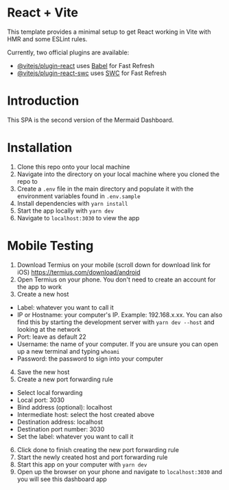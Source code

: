# React + Vite

This template provides a minimal setup to get React working in Vite with HMR and some ESLint rules.

Currently, two official plugins are available:

- [@vitejs/plugin-react](https://github.com/vitejs/vite-plugin-react/blob/main/packages/plugin-react/README.md) uses [Babel](https://babeljs.io/) for Fast Refresh
- [@vitejs/plugin-react-swc](https://github.com/vitejs/vite-plugin-react-swc) uses [SWC](https://swc.rs/) for Fast Refresh

# Introduction

This SPA is the second version of the Mermaid Dashboard.

# Installation

1. Clone this repo onto your local machine
2. Navigate into the directory on your local machine where you cloned the repo to
3. Create a `.env` file in the main directory and populate it with the environment variables found in `.env.sample`
4. Install dependencies with `yarn install`
5. Start the app locally with `yarn dev`
6. Navigate to `localhost:3030` to view the app

# Mobile Testing

1. Download Termius on your mobile (scroll down for download link for iOS) https://termius.com/download/android
2. Open Termius on your phone. You don't need to create an account for the app to work
3. Create a new host

- Label: whatever you want to call it
- IP or Hostname: your computer's IP. Example: 192.168.x.xx. You can also find this by starting the development server with `yarn dev --host` and looking at the network
- Port: leave as default 22
- Username: the name of your computer. If you are unsure you can open up a new terminal and typing `whoami`
- Password: the password to sign into your computer

4. Save the new host
5. Create a new port forwarding rule

- Select local forwarding
- Local port: 3030
- Bind address (optional): localhost
- Intermediate host: select the host created above
- Destination address: localhost
- Destination port number: 3030
- Set the label: whatever you want to call it

6. Click done to finish creating the new port forwarding rule
7. Start the newly created host and port forwarding rule
8. Start this app on your computer with `yarn dev`
9. Open up the browser on your phone and navigate to `localhost:3030` and you will see this dashboard app
